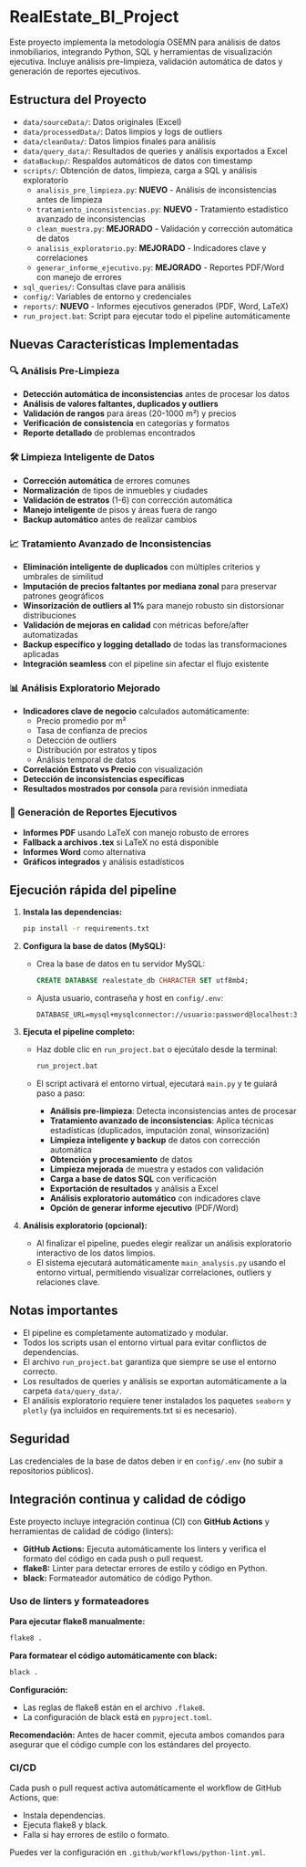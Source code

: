# RealEstate_BI_Project

Este proyecto implementa la metodología OSEMN para análisis de datos inmobiliarios, integrando Python, SQL y herramientas de visualización ejecutiva. Incluye análisis pre-limpieza, validación automática de datos y generación de reportes ejecutivos.

## Estructura del Proyecto

- `data/sourceData/`: Datos originales (Excel)
- `data/processedData/`: Datos limpios y logs de outliers
- `data/cleanData/`: Datos limpios finales para análisis
- `data/query_data/`: Resultados de queries y análisis exportados a Excel
- `dataBackup/`: Respaldos automáticos de datos con timestamp
- `scripts/`: Obtención de datos, limpieza, carga a SQL y análisis exploratorio
  - `analisis_pre_limpieza.py`: **NUEVO** - Análisis de inconsistencias antes de limpieza
  - `tratamiento_inconsistencias.py`: **NUEVO** - Tratamiento estadístico avanzado de inconsistencias
  - `clean_muestra.py`: **MEJORADO** - Validación y corrección automática de datos
  - `analisis_exploratorio.py`: **MEJORADO** - Indicadores clave y correlaciones
  - `generar_informe_ejecutivo.py`: **MEJORADO** - Reportes PDF/Word con manejo de errores
- `sql_queries/`: Consultas clave para análisis
- `config/`: Variables de entorno y credenciales
- `reports/`: **NUEVO** - Informes ejecutivos generados (PDF, Word, LaTeX)
- `run_project.bat`: Script para ejecutar todo el pipeline automáticamente

## Nuevas Características Implementadas

### 🔍 Análisis Pre-Limpieza

- **Detección automática de inconsistencias** antes de procesar los datos
- **Análisis de valores faltantes, duplicados y outliers**
- **Validación de rangos** para áreas (20-1000 m²) y precios
- **Verificación de consistencia** en categorías y formatos
- **Reporte detallado** de problemas encontrados

### 🛠️ Limpieza Inteligente de Datos

- **Corrección automática** de errores comunes
- **Normalización** de tipos de inmuebles y ciudades
- **Validación de estratos** (1-6) con corrección automática
- **Manejo inteligente** de pisos y áreas fuera de rango
- **Backup automático** antes de realizar cambios

### 📈 Tratamiento Avanzado de Inconsistencias

- **Eliminación inteligente de duplicados** con múltiples criterios y umbrales de similitud
- **Imputación de precios faltantes por mediana zonal** para preservar patrones geográficos
- **Winsorización de outliers al 1%** para manejo robusto sin distorsionar distribuciones
- **Validación de mejoras en calidad** con métricas before/after automatizadas
- **Backup específico y logging detallado** de todas las transformaciones aplicadas
- **Integración seamless** con el pipeline sin afectar el flujo existente

### 📊 Análisis Exploratorio Mejorado

- **Indicadores clave de negocio** calculados automáticamente:
  - Precio promedio por m²
  - Tasa de confianza de precios
  - Detección de outliers
  - Distribución por estratos y tipos
  - Análisis temporal de datos
- **Correlación Estrato vs Precio** con visualización
- **Detección de inconsistencias específicas**
- **Resultados mostrados por consola** para revisión inmediata

### 📄 Generación de Reportes Ejecutivos

- **Informes PDF** usando LaTeX con manejo robusto de errores
- **Fallback a archivos .tex** si LaTeX no está disponible
- **Informes Word** como alternativa
- **Gráficos integrados** y análisis estadísticos

## Ejecución rápida del pipeline

1. **Instala las dependencias:**

   ```bash
   pip install -r requirements.txt
   ```

2. **Configura la base de datos (MySQL):**

   - Crea la base de datos en tu servidor MySQL:

     ```sql
     CREATE DATABASE realestate_db CHARACTER SET utf8mb4;
     ```

   - Ajusta usuario, contraseña y host en `config/.env`:

     ```env
     DATABASE_URL=mysql+mysqlconnector://usuario:password@localhost:3306/realestate_db
     ```

3. **Ejecuta el pipeline completo:**

   - Haz doble clic en `run_project.bat` o ejecútalo desde la terminal:

     ```bash
     run_project.bat
     ```

   - El script activará el entorno virtual, ejecutará `main.py` y te guiará paso a paso:
     - **Análisis pre-limpieza**: Detecta inconsistencias antes de procesar
     - **Tratamiento avanzado de inconsistencias**: Aplica técnicas estadísticas (duplicados, imputación zonal, winsorización)
     - **Limpieza inteligente y backup** de datos con corrección automática
     - **Obtención y procesamiento** de datos
     - **Limpieza mejorada** de muestra y estados con validación
     - **Carga a base de datos SQL** con verificación
     - **Exportación de resultados** y análisis a Excel
     - **Análisis exploratorio automático** con indicadores clave
     - **Opción de generar informe ejecutivo** (PDF/Word)

4. **Análisis exploratorio (opcional):**

   - Al finalizar el pipeline, puedes elegir realizar un análisis exploratorio interactivo de los datos limpios.
   - El sistema ejecutará automáticamente `main_analysis.py` usando el entorno virtual, permitiendo visualizar correlaciones, outliers y relaciones clave.

## Notas importantes

- El pipeline es completamente automatizado y modular.
- Todos los scripts usan el entorno virtual para evitar conflictos de dependencias.
- El archivo `run_project.bat` garantiza que siempre se use el entorno correcto.
- Los resultados de queries y análisis se exportan automáticamente a la carpeta `data/query_data/`.
- El análisis exploratorio requiere tener instalados los paquetes `seaborn` y `plotly` (ya incluidos en requirements.txt si es necesario).

## Seguridad

Las credenciales de la base de datos deben ir en `config/.env` (no subir a repositorios públicos).

## Integración continua y calidad de código

Este proyecto incluye integración continua (CI) con **GitHub Actions** y herramientas de calidad de código (linters):

- **GitHub Actions:** Ejecuta automáticamente los linters y verifica el formato del código en cada push o pull request.
- **flake8:** Linter para detectar errores de estilo y código en Python.
- **black:** Formateador automático de código Python.

### Uso de linters y formateadores

**Para ejecutar flake8 manualmente:**

```bash
flake8 .
```

**Para formatear el código automáticamente con black:**

```bash
black .
```

**Configuración:**

- Las reglas de flake8 están en el archivo `.flake8`.
- La configuración de black está en `pyproject.toml`.

**Recomendación:**
Antes de hacer commit, ejecuta ambos comandos para asegurar que el código cumple con los estándares del proyecto.

### CI/CD

Cada push o pull request activa automáticamente el workflow de GitHub Actions, que:

- Instala dependencias.
- Ejecuta flake8 y black.
- Falla si hay errores de estilo o formato.

Puedes ver la configuración en `.github/workflows/python-lint.yml`.
